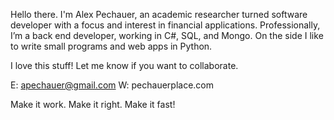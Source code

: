 Hello there. I'm Alex Pechauer, an academic researcher turned software developer with a focus and interest in financial applications. Professionally, I’m a back end developer, working in C#, SQL, and Mongo. On the side I like to write small programs and web apps in Python.

I love this stuff! Let me know if you want to collaborate.

E: apechauer@gmail.com
W: pechauerplace.com

Make it work. Make it right. Make it fast!

<!---
AlexPechauer/AlexPechauer is a ✨ special ✨ repository because its `README.md` (this file) appears on your GitHub profile.
You can click the Preview link to take a look at your changes.
--->
